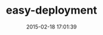 ---
layout: post
title:  "easy-deployment"
repo:   "AbleTech/easy-deployment"
date:   2015-02-18 17:01:39
gemurl: https://github.com/AbleTech/easy-deployment
---